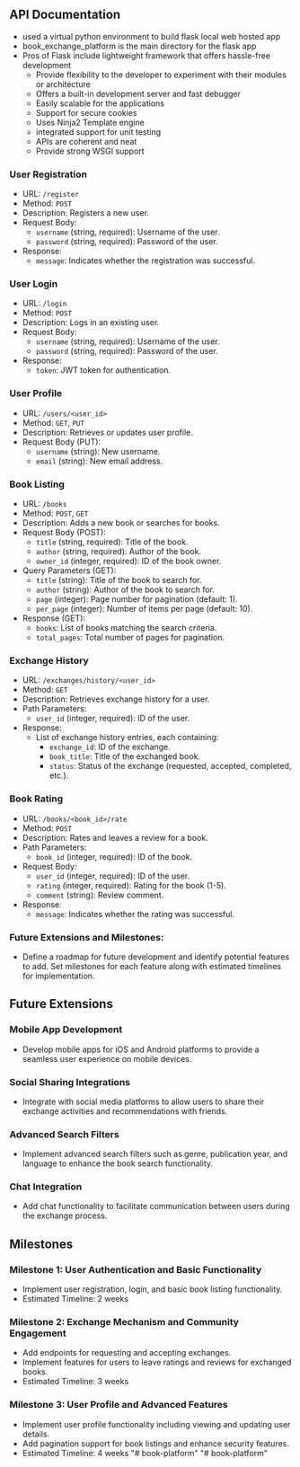 ## API Documentation

- used a virtual python environment to build flask local web hosted app
- book_exchange_platform is the main directory for the flask app
-  Pros of Flask include lightweight framework that offers hassle-free development
    - Provide flexibility to the developer to experiment with their modules or architecture
    - Offers a built-in development server and fast debugger
    - Easily scalable for the applications
    - Support for secure cookies
    - Uses Ninja2 Template engine
    - integrated support for unit testing
    - APIs are coherent and neat
    - Provide strong WSGI support

### User Registration
- URL: `/register`
- Method: `POST`
- Description: Registers a new user.
- Request Body:
  - `username` (string, required): Username of the user.
  - `password` (string, required): Password of the user.
- Response:
  - `message`: Indicates whether the registration was successful.

### User Login
- URL: `/login`
- Method: `POST`
- Description: Logs in an existing user.
- Request Body:
  - `username` (string, required): Username of the user.
  - `password` (string, required): Password of the user.
- Response:
  - `token`: JWT token for authentication.

### User Profile
- URL: `/users/<user_id>`
- Method: `GET`, `PUT`
- Description: Retrieves or updates user profile.
- Request Body (PUT):
  - `username` (string): New username.
  - `email` (string): New email address.

### Book Listing
- URL: `/books`
- Method: `POST`, `GET`
- Description: Adds a new book or searches for books.
- Request Body (POST):
  - `title` (string, required): Title of the book.
  - `author` (string, required): Author of the book.
  - `owner_id` (integer, required): ID of the book owner.
- Query Parameters (GET):
  - `title` (string): Title of the book to search for.
  - `author` (string): Author of the book to search for.
  - `page` (integer): Page number for pagination (default: 1).
  - `per_page` (integer): Number of items per page (default: 10).
- Response (GET):
  - `books`: List of books matching the search criteria.
  - `total_pages`: Total number of pages for pagination.


### Exchange History
- URL: `/exchanges/history/<user_id>`
- Method: `GET`
- Description: Retrieves exchange history for a user.
- Path Parameters:
  - `user_id` (integer, required): ID of the user.
- Response:
  - List of exchange history entries, each containing:
    - `exchange_id`: ID of the exchange.
    - `book_title`: Title of the exchanged book.
    - `status`: Status of the exchange (requested, accepted, completed, etc.).

### Book Rating
- URL: `/books/<book_id>/rate`
- Method: `POST`
- Description: Rates and leaves a review for a book.
- Path Parameters:
  - `book_id` (integer, required): ID of the book.
- Request Body:
  - `user_id` (integer, required): ID of the user.
  - `rating` (integer, required): Rating for the book (1-5).
  - `comment` (string): Review comment.
- Response:
  - `message`: Indicates whether the rating was successful.


### Future Extensions and Milestones:

- Define a roadmap for future development and identify potential features to add. Set milestones for each feature along with estimated timelines for implementation.

## Future Extensions

### Mobile App Development
- Develop mobile apps for iOS and Android platforms to provide a seamless user experience on mobile devices.

### Social Sharing Integrations
- Integrate with social media platforms to allow users to share their exchange activities and recommendations with friends.

### Advanced Search Filters
- Implement advanced search filters such as genre, publication year, and language to enhance the book search functionality.

### Chat Integration
- Add chat functionality to facilitate communication between users during the exchange process.

## Milestones

### Milestone 1: User Authentication and Basic Functionality
- Implement user registration, login, and basic book listing functionality.
- Estimated Timeline: 2 weeks

### Milestone 2: Exchange Mechanism and Community Engagement
- Add endpoints for requesting and accepting exchanges.
- Implement features for users to leave ratings and reviews for exchanged books.
- Estimated Timeline: 3 weeks

### Milestone 3: User Profile and Advanced Features
- Implement user profile functionality including viewing and updating user details.
- Add pagination support for book listings and enhance security features.
- Estimated Timeline: 4 weeks
"# book-platform" 
"# book-platform" 
